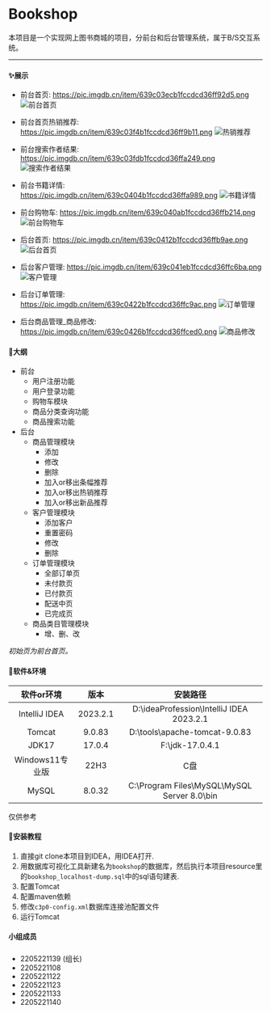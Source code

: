 # Bookshop


​	    	本项目是一个实现网上图书商城的项目，分前台和后台管理系统，属于B/S交互系统。

------

#### &#10024;展示



- 前台首页:  https://pic.imgdb.cn/item/639c03ecb1fccdcd36ff92d5.png
  ![前台首页](https://files.superbed.cn/static/images/92/d5/639c03ecb1fccdcd36ff92d5.png)



- 前台首页热销推荐: https://pic.imgdb.cn/item/639c03f4b1fccdcd36ff9b11.png
  ![热销推荐](https://files.superbed.cn/static/images/9b/11/639c03f4b1fccdcd36ff9b11.png)



- 前台搜索作者结果: https://pic.imgdb.cn/item/639c03fdb1fccdcd36ffa249.png
  ![搜索作者结果](https://files.superbed.cn/static/images/a2/49/639c03fdb1fccdcd36ffa249.png)



- 前台书籍详情: https://pic.imgdb.cn/item/639c0404b1fccdcd36ffa989.png
  ![书籍详情](https://files.superbed.cn/static/images/a9/89/639c0404b1fccdcd36ffa989.png)



- 前台购物车: https://pic.imgdb.cn/item/639c040ab1fccdcd36ffb214.png
  ![前台购物车](https://files.superbed.cn/static/images/b2/14/639c040ab1fccdcd36ffb214.png)



- 后台首页: https://pic.imgdb.cn/item/639c0412b1fccdcd36ffb9ae.png
  ![后台首页](https://files.superbed.cn/static/images/b9/ae/639c0412b1fccdcd36ffb9ae.png)



- 后台客户管理: https://pic.imgdb.cn/item/639c041eb1fccdcd36ffc6ba.png
  ![客户管理](https://files.superbed.cn/static/images/c6/ba/639c041eb1fccdcd36ffc6ba.png)



- 后台订单管理: https://pic.imgdb.cn/item/639c0422b1fccdcd36ffc9ac.png
  ![订单管理](https://files.superbed.cn/static/images/c9/ac/639c0422b1fccdcd36ffc9ac.png)



- 后台商品管理_商品修改: https://pic.imgdb.cn/item/639c0426b1fccdcd36ffced0.png
  ![商品修改](https://files.superbed.cn/static/images/ce/d0/639c0426b1fccdcd36ffced0.png)



#### &#128640;大纲

- 前台
    - 用户注册功能
    - 用户登录功能
    - 购物车模块
    - 商品分类查询功能
    - 商品搜索功能
- 后台
    - 商品管理模块
        - 添加
        - 修改
        - 删除
        - 加入or移出条幅推荐
        - 加入or移出热销推荐
        - 加入or移出新品推荐
    - 客户管理模块
        - 添加客户
        - 重置密码
        - 修改
        - 删除
    - 订单管理模块
        - 全部订单页
        - 未付款页
        - 已付款页
        - 配送中页
        - 已完成页
    - 商品类目管理模块
        - 增、删、改



*初始页为前台首页。*



#### &#127752;软件&环境

|    软件or环境     |    版本    |                    安装路径                     |
|:-------------:|:--------:|:-------------------------------------------:|
| IntelliJ IDEA | 2023.2.1 |  D:\ideaProfession\IntelliJ IDEA 2023.2.1   |
|    Tomcat     |  9.0.83  |        D:\tools\apache-tomcat-9.0.83        |
|     JDK17     |  17.0.4  |               F:\jdk-17.0.4.1               |
| Windows11专业版  |   22H3   |                     C盘                      |
|     MySQL     |  8.0.32  | C:\Program Files\MySQL\MySQL Server 8.0\bin |

仅供参考


#### &#127827;安装教程

1.  直接git clone本项目到IDEA，用IDEA打开.
1.  用数据库可视化工具新建名为`bookshop`的数据库，然后执行本项目resource里的`bookshop_localhost-dump.sql`中的sql语句建表.
1.  配置Tomcat
1.  配置maven依赖
1.  修改`c3p0-config.xml`数据库连接池配置文件
1.  运行Tomcat


#### &#129;小组成员

- 2205221139 (组长)
- 2205221108
- 2205221122
- 2205221123
- 2205221133
- 2205221140
